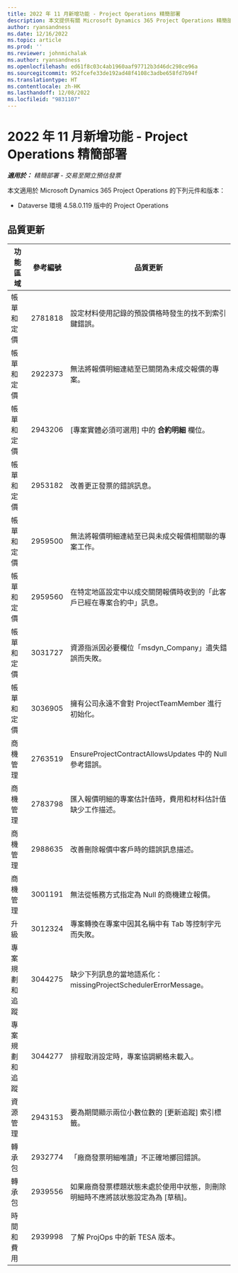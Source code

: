 ```yaml
---
title: 2022 年 11 月新增功能 - Project Operations 精簡部署
description: 本文提供有關 Microsoft Dynamics 365 Project Operations 精簡部署 2022 年 11 月發行版本中品質更新的資訊。
author: ryansandness
ms.date: 12/16/2022
ms.topic: article
ms.prod: ''
ms.reviewer: johnmichalak
ms.author: ryansandness
ms.openlocfilehash: ed61f8c03c4ab1960aaf97712b3d46dc298ce96a
ms.sourcegitcommit: 952fcefe33de192ad48f4108c3adbe658fd7b94f
ms.translationtype: HT
ms.contentlocale: zh-HK
ms.lasthandoff: 12/08/2022
ms.locfileid: "9831107"
---
```

# <a name="whats-new-november-2022---project-operations-lite-deployment"></a>2022 年 11 月新增功能 - Project Operations 精簡部署

_**適用於：** 精簡部署 - 交易至開立預估發票_

本文適用於 Microsoft Dynamics 365 Project Operations 的下列元件和版本：

- Dataverse 環境 4.58.0.119 版中的 Project Operations


## <a name="quality-updates"></a>品質更新

| 功能區域 | 參考編號 | 品質更新 |
| --- | --- | --- |
| 帳單和定價 | 2781818 | 設定材料使用記錄的預設價格時發生的找不到索引鍵錯誤。 |
| 帳單和定價 | 2922373 | 無法將報價明細連結至已關閉為未成交報價的專案。 |
| 帳單和定價 | 2943206 | [專案實體必須可選用] 中的 **合約明細** 欄位。 |
| 帳單和定價 | 2953182 | 改善更正發票的錯誤訊息。|
| 帳單和定價 | 2959500 | 無法將報價明細連結至已與未成交報價相關聯的專案工作。|
| 帳單和定價 | 2959560 | 在特定地區設定中以成交關閉報價時收到的「此客戶已經在專案合約中」訊息。 |
| 帳單和定價 | 3031727 | 資源指派因必要欄位「msdyn_Company」遺失錯誤而失敗。 |
| 帳單和定價 | 3036905 | 擁有公司永遠不會對 ProjectTeamMember 進行初始化。 |
| 商機管理 | 2763519 | EnsureProjectContractAllowsUpdates 中的 Null 參考錯誤。 |
| 商機管理 | 2783798 | 匯入報價明細的專案估計值時，費用和材料估計值缺少工作描述。|
| 商機管理 | 2988635 | 改善刪除報價中客戶時的錯誤訊息描述。 |
| 商機管理 | 3001191 | 無法從帳務方式指定為 Null 的商機建立報價。 |
| 升級 | 3012324 | 專案轉換在專案中因其名稱中有 Tab 等控制字元而失敗。 || 專案規劃和追蹤 | 2790384 | 擱置中 OperationSet 逾時太短。 |
| 專案規劃和追蹤 | 3044275 | 缺少下列訊息的當地語系化：missingProjectSchedulerErrorMessage。 |
| 專案規劃和追蹤 | 3044277 | 排程取消設定時，專案協調網格未載入。|
| 資源管理 | 2943153 | 要為期間顯示兩位小數位數的 [更新追蹤] 索引標籤。|
| 轉承包 | 2932774 | 「廠商發票明細唯讀」不正確地擲回錯誤。 |
| 轉承包 | 2939556 | 如果廠商發票標題狀態未處於使用中狀態，則刪除明細時不應將該狀態設定為為 [草稿]。 |
| 時間和費用 | 2939998 | 了解 ProjOps 中的新 TESA 版本。 |
